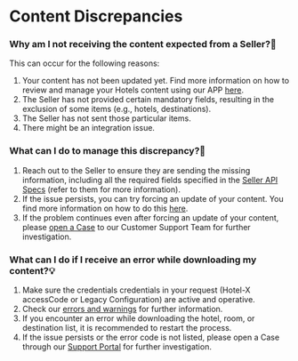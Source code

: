 ﻿---
sidebar_position: 2
---

# Content Discrepancies

### Why am I not receiving the content expected from a Seller?🔎
This can occur for the following reasons:

1. Your content has not been updated yet. Find more information on how to review and manage your Hotels content using our APP [here](/kb/connections/connections-content/how-to-check-my-connections-content.md).
1. The Seller has not provided certain mandatory fields, resulting in the exclusion of some items (e.g., hotels, destinations).
1. The Seller has not sent those particular items.
1. There might be an integration issue.
### What can I do to manage this discrepancy?🚀
1. Reach out to the Seller to ensure they are sending the missing information, including all the required fields specified in the [Seller API Specs](/docs/apis/for-buyers/hotel-x-pull-buyers-api/content/hotels) (refer to them for more information).
2. If the issue persists, you can try forcing an update of your content. You find more information on how to do this [here](/kb/connections/connections-content/how-to-check-my-connections-content#how-can-i-use-the-force-update-now-functionality).
3. If the problem continues even after forcing an update of your content, please [open a Case](/kb/tickets/guidelines-for-submitting-a-ticket-to-our-support-team.md) to our Customer Support Team for further investigation.
### What can I do if I receive an error while downloading my content?💡
1. Make sure the credentials credentials in your request (Hotel-X accessCode or Legacy Configuration) are active and operative.
2. Check our [errors and warnings](/kb/our-products/are-you-a-buyer/our-methods/lists-of-errors-and-warnings/overview) for further information. 
3. If you encounter an error while downloading the hotel, room, or destination list, it is recommended to restart the process.
4. If the issue persists or the error code is not listed, please open a Case through our [Support Portal](/kb/tickets/guidelines-for-submitting-a-ticket-to-our-support-team.md) for further investigation.
